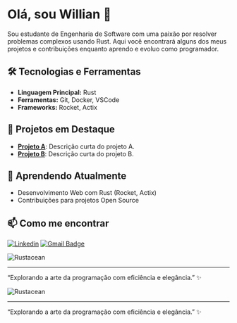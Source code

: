 # Olá, sou Willian 👋

Sou estudante de Engenharia de Software com uma paixão por resolver problemas complexos usando Rust. Aqui você encontrará alguns dos meus projetos e contribuições enquanto aprendo e evoluo como programador.

## 🛠️ Tecnologias e Ferramentas
- **Linguagem Principal:** Rust
- **Ferramentas:** Git, Docker, VSCode
- **Frameworks:** Rocket, Actix

## 🔭 Projetos em Destaque
- [**Projeto A**](https://github.com/seu-usuario/projeto-a): Descrição curta do projeto A.
- [**Projeto B**](https://github.com/seu-usuario/projeto-b): Descrição curta do projeto B.

## 🌱 Aprendendo Atualmente
- Desenvolvimento Web com Rust (Rocket, Actix)
- Contribuições para projetos Open Source

## 📫 Como me encontrar
[![Linkedin](https://img.shields.io/badge/-williansilvamamede-blue?style=flat-square&logo=Linkedin&logoColor=white&link=https://www.linkedin.com/in/williansilvamamede/)](https://www.linkedin.com/in/williansilvamamede/)
[![Gmail Badge](https://img.shields.io/badge/-williansilvamamede@gmail.com-006bed?style=flat-square&logo=Gmail&logoColor=white&link=mailto:williansilvamamede@gmail.com)](mailto:williansilvamamede@gmail.com)

![Rustacean](https://img.shields.io/badge/Rustacean-%23000000.svg?style=for-the-badge&logo=rust&logoColor=white)

---

“Explorando a arte da programação com eficiência e elegância.” ✨

![Rustacean](https://img.shields.io/badge/Rustacean-%23000000.svg?style=for-the-badge&logo=rust&logoColor=white)

---

“Explorando a arte da programação com eficiência e elegância.” ✨
